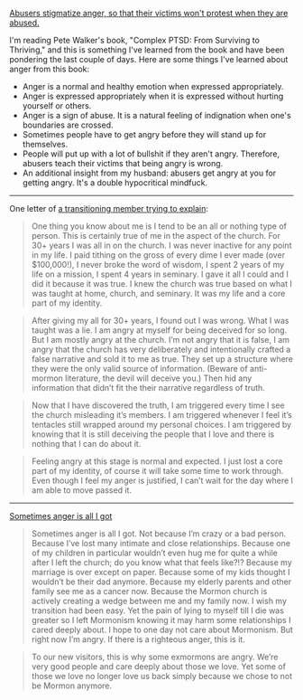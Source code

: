 [Abusers stigmatize anger, so that their victims won't protest when they are abused.](https://www.reddit.com/r/exmormon/comments/74a9kz/abusers_stigmatize_anger_so_that_their_victims/)

I'm reading Pete Walker's book, "Complex PTSD: From Surviving to Thriving," and this is something I've learned from the book and have been pondering the last couple of days. Here are some things I've learned about anger from this book:

* Anger is a normal and healthy emotion when expressed appropriately.
* Anger is expressed appropriately when it is expressed without hurting yourself or others.
* Anger is a sign of abuse. It is a natural feeling of indignation when one's boundaries are crossed.
* Sometimes people have to get angry before they will stand up for themselves.
* People will put up with a lot of bullshit if they aren't angry. Therefore, abusers teach their victims that being angry is wrong.
* An additional insight from my husband: abusers get angry at you for getting angry. It's a double hypocritical mindfuck.

---

One letter of [a transitioning member trying to explain](https://www.reddit.com/r/exmormon/comments/7ia4s7/how_do_i_help_my_super_tbm_wife_understand_why_i/):

> One thing you know about me is I tend to be an all or nothing type of person. This is certainly true of me in the aspect of the church. For 30+ years I was all in on the church. I was never inactive for any point in my life. I paid tithing on the gross of every dime I ever made (over $100,000!), I never broke the word of wisdom, I spent 2 years of my life on a mission, I spent 4 years in seminary. I gave it all I could and I did it because it was true. I knew the church was true based on what I was taught at home, church, and seminary. It was my life and a core part of my identity.

> After giving my all for 30+ years, I found out I was wrong. What I was taught was a lie. I am angry at myself for being deceived for so long. But I am mostly angry at the church. I’m not angry that it is false, I am angry that the church has very deliberately and intentionally crafted a false narrative and sold it to me as true. They set up a structure where they were the only valid source of information. (Beware of anti-mormon literature, the devil will deceive you.) Then hid any information that didn’t fit the their narrative regardless of truth.

> Now that I have discovered the truth, I am triggered every time I see the church misleading it’s members. I am triggered whenever I feel it’s tentacles still wrapped around my personal choices. I am triggered by knowing that it is still deceiving the people that I love and there is nothing that I can do about it.

> Feeling angry at this stage is normal and expected. I just lost a core part of my identity, of course it will take some time to work through. Even though I feel my anger is justified, I can’t wait for the day where I am able to move passed it.

---

[Sometimes anger is all I got](https://www.reddit.com/r/exmormon/comments/87g4lt/recent_comments_on_anger_and_coming_across_the/)

> Sometimes anger is all I got. Not because I’m crazy or a bad person. Because I’ve lost many intimate and close relationships. Because one of my children in particular wouldn’t even hug me for quite a while after I left the church; do you know what that feels like?!? Because my marriage is over except on paper. Because some of my kids thought I wouldn’t be their dad anymore. Because my elderly parents and other family see me as a cancer now. Because the Mormon church is actively creating a wedge between me and my family now. I wish my transition had been easy. Yet the pain of lying to myself till I die was greater so I left Mormonism knowing it may harm some relationships I cared deeply about. I hope to one day not care about Mormonism. But right now I’m angry. If there is a righteous anger, this is it.

> To our new visitors, this is why some exmormons are angry. We’re very good people and care deeply about those we love. Yet some of those we love no longer love us back simply because we chose to not be Mormon anymore.
